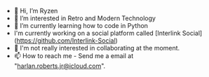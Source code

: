 - 👋 Hi, I’m Ryzen
- 👀 I’m interested in Retro and Modern Technology
- 🌱 I’m currently learning how to code in Python
- I'm currently working on a social platform called [Interlink Social] (https://github.com/Interlink-Social)
- 💞️ I'm not really interested in collaborating at the moment.
- 📫 How to reach me - Send me a email at "harlan.roberts.jr@icloud.com".

<!---
zenithpaws/zenithpaws is a ✨ special ✨ repository because its `README.md` (this file) appears on your GitHub profile.
You can click the Preview link to take a look at your changes.
--->
